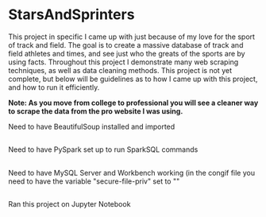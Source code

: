 # StarsAndSprinters
This project in specific I came up with just because of my love for the sport of track and field. The goal is to create a massive database of track and field athletes and times, and see just who the greats of the sports are by using facts. Throughout this project I demonstrate many web scraping techniques, as well as data cleaning methods. This project is not yet complete, but below will be guidelines as to how I came up with this project, and how to run it efficiently. 

**Note: As you move from college to professional you will see a cleaner way to scrape the data from the pro website I was using.**

Need to have BeautifulSoup installed and imported
##
Need to have PySpark set up to run SparkSQL commands
##
Need to have MySQL Server and Workbench working (in the congif file you need to have the variable "secure-file-priv" set to ""
##
Ran this project on Jupyter Notebook

